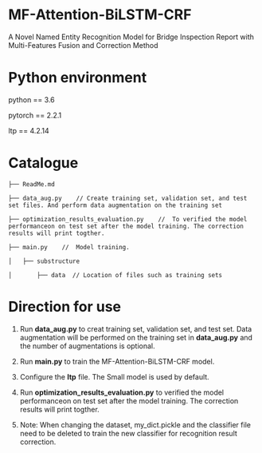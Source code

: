 # MF-Attention-BiLSTM-CRF
A Novel Named Entity Recognition Model for Bridge Inspection Report with Multi-Features Fusion and Correction Method
 
# Python environment

 python == 3.6

 pytorch == 2.2.1

 ltp == 4.2.14
 
# Catalogue
    ├── ReadMe.md
    
    ├── data_aug.py    // Create training set, validation set, and test set files. And perform data augmentation on the training set
        
    ├── optimization_results_evaluation.py    //  To verified the model performanceon on test set after the model training. The correction results will print togther.
            
    ├── main.py    //  Model training.
    
    │   ├── substructure     
    
    │       ├── data  // Location of files such as training sets
 
# Direction for use

1. Run **data_aug.py** to creat training set, validation set, and test set. Data augmentation will be performed on the training set in **data_aug.py** and the number of augmentations is optional.
    
2. Run **main.py** to train the MF-Attention-BiLSTM-CRF model.

3. Configure the **ltp** file. The Small model is used by default.
    
4. Run **optimization_results_evaluation.py** to verified the model performanceon on test set after the model training. The correction results will print togther.

5. Note: When changing the dataset, my_dict.pickle and the classifier file need to be deleted to train the new classifier for recognition result correction.
